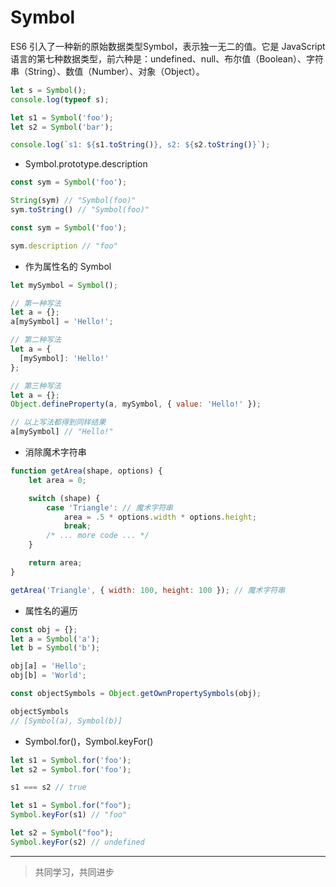 # Symbol

ES6 引入了一种新的原始数据类型Symbol，表示独一无二的值。它是 JavaScript 语言的第七种数据类型，前六种是：undefined、null、布尔值（Boolean）、字符串（String）、数值（Number）、对象（Object）。

```js
let s = Symbol();
console.log(typeof s);

let s1 = Symbol('foo');
let s2 = Symbol('bar');

console.log(`s1: ${s1.toString()}, s2: ${s2.toString()}`);
```

* Symbol.prototype.description

```js
const sym = Symbol('foo');

String(sym) // "Symbol(foo)"
sym.toString() // "Symbol(foo)"

const sym = Symbol('foo');

sym.description // "foo"
```

* 作为属性名的 Symbol

```js
let mySymbol = Symbol();

// 第一种写法
let a = {};
a[mySymbol] = 'Hello!';

// 第二种写法
let a = {
  [mySymbol]: 'Hello!'
};

// 第三种写法
let a = {};
Object.defineProperty(a, mySymbol, { value: 'Hello!' });

// 以上写法都得到同样结果
a[mySymbol] // "Hello!"
```

* 消除魔术字符串

```js
function getArea(shape, options) {
    let area = 0;

    switch (shape) {
        case 'Triangle': // 魔术字符串
            area = .5 * options.width * options.height;
            break;
        /* ... more code ... */
    }

    return area;
}

getArea('Triangle', { width: 100, height: 100 }); // 魔术字符串
```

* 属性名的遍历

```js
const obj = {};
let a = Symbol('a');
let b = Symbol('b');

obj[a] = 'Hello';
obj[b] = 'World';

const objectSymbols = Object.getOwnPropertySymbols(obj);

objectSymbols
// [Symbol(a), Symbol(b)]
```

* Symbol.for()，Symbol.keyFor()

```js
let s1 = Symbol.for('foo');
let s2 = Symbol.for('foo');

s1 === s2 // true
```

```js
let s1 = Symbol.for("foo");
Symbol.keyFor(s1) // "foo"

let s2 = Symbol("foo");
Symbol.keyFor(s2) // undefined
```

___
> 共同学习，共同进步